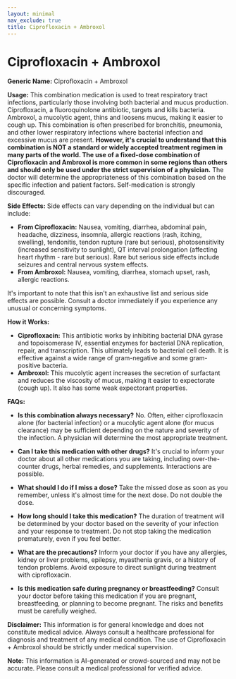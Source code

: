 ```yaml
---
layout: minimal
nav_exclude: true
title: Ciprofloxacin + Ambroxol
---
```


# Ciprofloxacin + Ambroxol

**Generic Name:** Ciprofloxacin + Ambroxol

**Usage:**  This combination medication is used to treat respiratory tract infections, particularly those involving both bacterial and mucus production.  Ciprofloxacin, a fluoroquinolone antibiotic, targets and kills bacteria. Ambroxol, a mucolytic agent, thins and loosens mucus, making it easier to cough up.  This combination is often prescribed for bronchitis, pneumonia, and other lower respiratory infections where bacterial infection and excessive mucus are present.  **However, it's crucial to understand that this combination is NOT a standard or widely accepted treatment regimen in many parts of the world.  The use of a fixed-dose combination of Ciprofloxacin and Ambroxol is more common in some regions than others and should only be used under the strict supervision of a physician.**  The doctor will determine the appropriateness of this combination based on the specific infection and patient factors.  Self-medication is strongly discouraged.

**Side Effects:**  Side effects can vary depending on the individual but can include:

* **From Ciprofloxacin:** Nausea, vomiting, diarrhea, abdominal pain, headache, dizziness, insomnia, allergic reactions (rash, itching, swelling), tendonitis, tendon rupture (rare but serious), photosensitivity (increased sensitivity to sunlight),  QT interval prolongation (affecting heart rhythm - rare but serious).  Rare but serious side effects include seizures and central nervous system effects.
* **From Ambroxol:** Nausea, vomiting, diarrhea, stomach upset,  rash, allergic reactions.

It's important to note that this isn't an exhaustive list and serious side effects are possible.  Consult a doctor immediately if you experience any unusual or concerning symptoms.


**How it Works:**

* **Ciprofloxacin:** This antibiotic works by inhibiting bacterial DNA gyrase and topoisomerase IV, essential enzymes for bacterial DNA replication, repair, and transcription.  This ultimately leads to bacterial cell death.  It is effective against a wide range of gram-negative and some gram-positive bacteria.
* **Ambroxol:** This mucolytic agent increases the secretion of surfactant and reduces the viscosity of mucus, making it easier to expectorate (cough up). It also has some weak expectorant properties.


**FAQs:**

* **Is this combination always necessary?** No.  Often, either ciprofloxacin alone (for bacterial infection) or a mucolytic agent alone (for mucus clearance) may be sufficient depending on the nature and severity of the infection. A physician will determine the most appropriate treatment.

* **Can I take this medication with other drugs?**  It's crucial to inform your doctor about all other medications you are taking, including over-the-counter drugs, herbal remedies, and supplements.  Interactions are possible.

* **What should I do if I miss a dose?** Take the missed dose as soon as you remember, unless it's almost time for the next dose. Do not double the dose.

* **How long should I take this medication?**  The duration of treatment will be determined by your doctor based on the severity of your infection and your response to treatment.  Do not stop taking the medication prematurely, even if you feel better.

* **What are the precautions?**  Inform your doctor if you have any allergies, kidney or liver problems, epilepsy, myasthenia gravis, or a history of tendon problems.  Avoid exposure to direct sunlight during treatment with ciprofloxacin.

* **Is this medication safe during pregnancy or breastfeeding?**  Consult your doctor before taking this medication if you are pregnant, breastfeeding, or planning to become pregnant.  The risks and benefits must be carefully weighed.


**Disclaimer:** This information is for general knowledge and does not constitute medical advice.  Always consult a healthcare professional for diagnosis and treatment of any medical condition.  The use of Ciprofloxacin + Ambroxol should be strictly under medical supervision.


**Note:** This information is AI-generated or crowd-sourced and may not be accurate. Please consult a medical professional for verified advice.